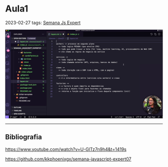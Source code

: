 # Aula1
2023-02-27
tags: [Semana Js Expert](Semana%20Js%20Expert.md)



![](../../Pasted%20image%2020230227212403.png)

-----------------------------------------------
## Bibliografia

https://www.youtube.com/watch?v=U-GlTz7n9h4&t=1419s

https://github.com/kkphoenixgx/semana-javascript-expert07